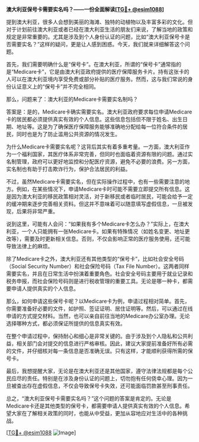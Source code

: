 **澳大利亚保号卡需要实名吗？——一份全面解读[[TG💪+ @esim1088](https://t.me/s/esim1088)]**

提到澳大利亚，很多人会想到美丽的海滩、独特的动植物以及丰富多彩的文化。但对于计划前往澳大利亚或者已经在澳大利亚生活的朋友们来说，了解当地的政策和规定是非常重要的。尤其是涉及到个人身份认证的问题，比如“澳大利亚保号卡是否需要实名？”这样的疑问，更是让人感到困惑。今天，我们就来详细解答这个问题。

首先，我们需要明确什么是“保号卡”。在澳大利亚，所谓的“保号卡”通常指的是“Medicare卡”，它是由澳大利亚政府提供的医疗保障服务卡片。持有这张卡的人可以在澳大利亚境内享受免费或部分补贴的医疗服务。然而，这与我们常说的身份认证意义上的“保号卡”并不完全相同。

那么，问题来了：澳大利亚的Medicare卡需要实名制吗？

答案是：是的，Medicare卡确实需要实名。澳大利亚政府要求每位申请Medicare卡的居民都必须提供真实有效的个人信息。这些信息包括但不限于姓名、出生日期、地址等。这是为了确保医疗保障服务能够准确地分配给每一位符合条件的居民，同时也是为了防止滥用公共资源的情况发生。

为什么Medicare卡需要实名呢？这背后其实有着多重考量。一方面，澳大利亚作为一个福利国家，其医疗体系非常完善，但同时也面临着资源有限的问题。通过实名制管理，政府可以更好地监控和分配医疗资源，避免不必要的浪费。另一方面，实名制也有助于打击欺诈行为，保护合法居民的利益。

不过，虽然Medicare卡需要实名，但在实际操作过程中，也有一些需要注意的地方。例如，在某些情况下，申请Medicare卡时可能不需要立即提交所有信息。这是因为澳大利亚的移民政策相对灵活，对于新移民或者临时居民，可能会给予一定的缓冲期来逐步完善相关资料。但这并不意味着可以随意填写虚假信息，一旦被发现，后果将非常严重。

说到这里，可能有人会问：“如果我有多个Medicare卡怎么办？”实际上，在澳大利亚，一个人只能拥有一张Medicare卡。如果有特殊情况（如姓名变更、地址更改等），需要及时更新相关信息。否则，不仅会影响正常的医疗服务使用，还可能导致法律上的麻烦。

除了Medicare卡之外，澳大利亚还有其他类型的“保号卡”，比如社会安全号码（Social Security Number）和社会保险号码（Tax File Number）。这两者同样需要实名，并且在日常生活中扮演着重要角色。社会安全号码主要用于就业记录和税务申报，而社会保险号码则是进行税收管理的重要工具。无论是哪一种卡，都需要申请人提供真实的个人信息。

那么，如何申请这些保号卡呢？以Medicare卡为例，申请过程相对简单。首先，你需要准备好必要的文件，如护照、签证证明、居住证明等。然后，可以通过在线申请的方式提交材料。当然，也可以亲自前往当地的Medicare办公室办理。无论选择哪种方式，都必须保证所提供的信息真实有效。

在整个申请过程中，保持耐心和细心是非常关键的。由于涉及到个人隐私和公共利益，相关部门会对提交的信息进行严格审核。因此，建议大家提前准备好所有必需的文件，并仔细核对每一条信息是否准确无误。只有这样，才能顺利获得所需的保号卡。

最后，我想提醒大家，无论是在澳大利亚还是其他国家，遵守法律法规都是每个公民应尽的责任。特别是在涉及身份认证的问题上，切勿抱有任何侥幸心理。因为一旦被查出存在虚假信息，不仅会导致保号卡失效，还可能面临罚款甚至刑事责任。

总之，“澳大利亚保号卡需要实名吗？”这个问题的答案是肯定的。无论是Medicare卡还是其他类型的保号卡，都需要申请人提供真实有效的个人信息。希望大家在了解相关政策的同时，也能从中受益，更加从容地应对生活中的各种挑战。

[[TG💪+ @esim1088](https://t.me/s/esim1088) ![Image](https://i.postimg.cc/4NQfJmqS/Snipaste-2025-05-13-00-14-12.png)]